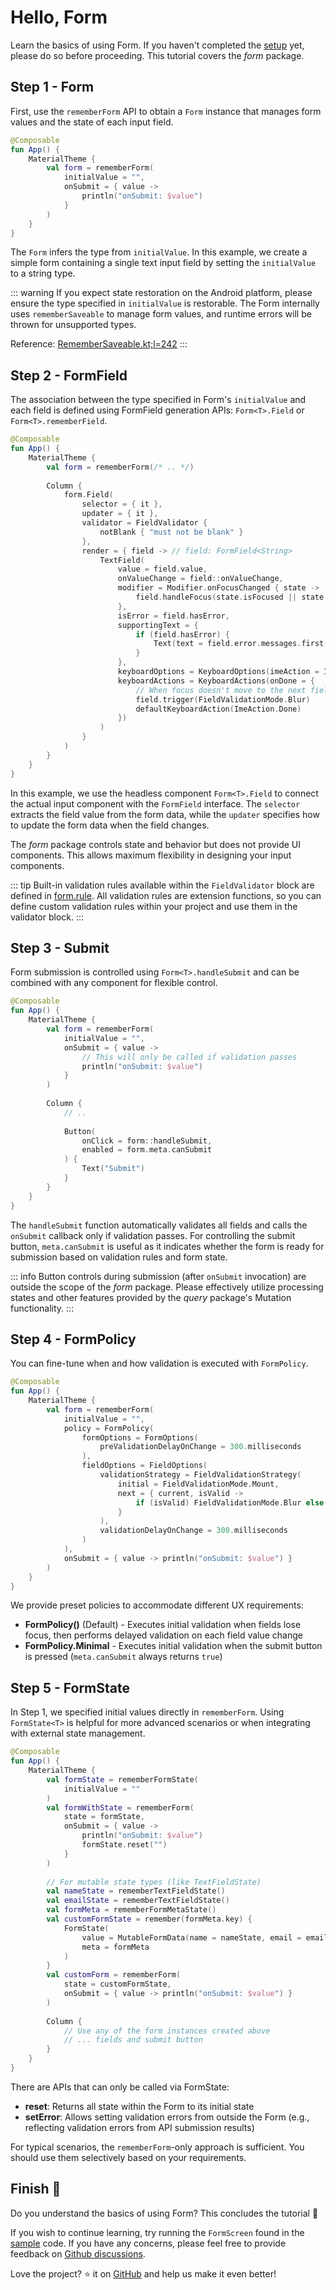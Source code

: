 # Hello, Form

Learn the basics of using Form.
If you haven't completed the [setup](/guide/getting-started.html#download) yet, please do so before proceeding.
This tutorial covers the *form* package.


## Step 1 - Form

First, use the `rememberForm` API to obtain a `Form` instance that manages form values and the state of each input field.

```kotlin
@Composable
fun App() {
    MaterialTheme {
        val form = rememberForm(
            initialValue = "",
            onSubmit = { value ->
                println("onSubmit: $value")
            }
        )
    }
}
```

The `Form` infers the type from `initialValue`.
In this example, we create a simple form containing a single text input field by setting the `initialValue` to a string type.

::: warning
If you expect state restoration on the Android platform, please ensure the type specified in `initialValue` is restorable.
The Form internally uses `rememberSaveable` to manage form values, and runtime errors will be thrown for unsupported types.

Reference: [RememberSaveable.kt;l=242](https://cs.android.com/androidx/platform/frameworks/support/+/d0c824e32f7ac2012d926e7dbc1fc246a72c9bae:compose/runtime/runtime-saveable/src/commonMain/kotlin/androidx/compose/runtime/saveable/RememberSaveable.kt;l=242)
:::


## Step 2 - FormField

The association between the type specified in Form's `initialValue` and each field is defined using FormField generation APIs: `Form<T>.Field` or `Form<T>.rememberField`.

```kotlin
@Composable
fun App() {
    MaterialTheme {
        val form = rememberForm(/* .. */)
        
        Column {
            form.Field(
                selector = { it },
                updater = { it },
                validator = FieldValidator {
                    notBlank { "must not be blank" }
                },
                render = { field -> // field: FormField<String>
                    TextField(
                        value = field.value,
                        onValueChange = field::onValueChange,
                        modifier = Modifier.onFocusChanged { state ->
                            field.handleFocus(state.isFocused || state.hasFocus)
                        },
                        isError = field.hasError,
                        supportingText = {
                            if (field.hasError) {
                                Text(text = field.error.messages.first(), color = MaterialTheme.colorScheme.error)
                            }
                        },
                        keyboardOptions = KeyboardOptions(imeAction = ImeAction.Done),
                        keyboardActions = KeyboardActions(onDone = {
                            // When focus doesn't move to the next field, you need to manually trigger validation
                            field.trigger(FieldValidationMode.Blur)
                            defaultKeyboardAction(ImeAction.Done)
                        })
                    )
                }
            )
        }
    }
}
```

In this example, we use the headless component `Form<T>.Field` to connect the actual input component with the `FormField` interface.
The `selector` extracts the field value from the form data, while the `updater` specifies how to update the form data when the field changes.

The *form* package controls state and behavior but does not provide UI components. This allows maximum flexibility in designing your input components.

::: tip
Built-in validation rules available within the `FieldValidator` block are defined in [form.rule](https://github.com/soil-kt/soil/tree/main/soil-form/src/commonMain/kotlin/soil/form/rule).
All validation rules are extension functions, so you can define custom validation rules within your project and use them in the validator block.
:::


## Step 3 - Submit

Form submission is controlled using `Form<T>.handleSubmit` and can be combined with any component for flexible control.

```kotlin
@Composable
fun App() {
    MaterialTheme {
        val form = rememberForm(
            initialValue = "",
            onSubmit = { value -> 
                // This will only be called if validation passes
                println("onSubmit: $value") 
            }
        )
        
        Column {
            // ..
            
            Button(
                onClick = form::handleSubmit,
                enabled = form.meta.canSubmit
            ) {
                Text("Submit")
            }
        }
    }
}
```

The `handleSubmit` function automatically validates all fields and calls the `onSubmit` callback only if validation passes.
For controlling the submit button, `meta.canSubmit` is useful as it indicates whether the form is ready for submission based on validation rules and form state.

::: info
Button controls during submission (after `onSubmit` invocation) are outside the scope of the *form* package.
Please effectively utilize processing states and other features provided by the *query* package's Mutation functionality.
:::


## Step 4 - FormPolicy

You can fine-tune when and how validation is executed with `FormPolicy`.

```kotlin
@Composable
fun App() {
    MaterialTheme {
        val form = rememberForm(
            initialValue = "",
            policy = FormPolicy(
                formOptions = FormOptions(
                    preValidationDelayOnChange = 300.milliseconds
                ),
                fieldOptions = FieldOptions(
                    validationStrategy = FieldValidationStrategy(
                        initial = FieldValidationMode.Mount,
                        next = { current, isValid ->
                            if (isValid) FieldValidationMode.Blur else FieldValidationMode.Change
                        }
                    ),
                    validationDelayOnChange = 300.milliseconds
                )
            ),
            onSubmit = { value -> println("onSubmit: $value") }
        )
    }
}
```

We provide preset policies to accommodate different UX requirements:

- **FormPolicy()** (Default) - Executes initial validation when fields lose focus, then performs delayed validation on each field value change
- **FormPolicy.Minimal** - Executes initial validation when the submit button is pressed (`meta.canSubmit` always returns `true`)


## Step 5 - FormState

In Step 1, we specified initial values directly in `rememberForm`.
Using `FormState<T>` is helpful for more advanced scenarios or when integrating with external state management.

```kotlin
@Composable  
fun App() {
    MaterialTheme {
        val formState = rememberFormState(
            initialValue = ""
        )
        val formWithState = rememberForm(
            state = formState,
            onSubmit = { value -> 
                println("onSubmit: $value")
                formState.reset("")
            }
        )
        
        // For mutable state types (like TextFieldState)
        val nameState = rememberTextFieldState()
        val emailState = rememberTextFieldState()
        val formMeta = rememberFormMetaState()
        val customFormState = remember(formMeta.key) {
            FormState(
                value = MutableFormData(name = nameState, email = emailState),
                meta = formMeta
            )
        }
        val customForm = rememberForm(
            state = customFormState,
            onSubmit = { value -> println("onSubmit: $value") }
        )
        
        Column {
            // Use any of the form instances created above
            // ... fields and submit button
        }
    }
}
```

There are APIs that can only be called via FormState:

- **reset**: Returns all state within the Form to its initial state
- **setError**: Allows setting validation errors from outside the Form (e.g., reflecting validation errors from API submission results)

For typical scenarios, the `rememberForm`-only approach is sufficient. You should use them selectively based on your requirements.


## Finish :checkered_flag:

Do you understand the basics of using Form? This concludes the tutorial :confetti_ball:

If you wish to continue learning, try running the `FormScreen` found in the [sample](https://github.com/soil-kt/soil/tree/1.0.0-alpha14/sample/) code.
If you have any concerns, please feel free to provide feedback on [Github discussions](https://github.com/soil-kt/soil/discussions).

Love the project? :star: it on [GitHub](https://github.com/soil-kt/soil) and help us make it even better!
